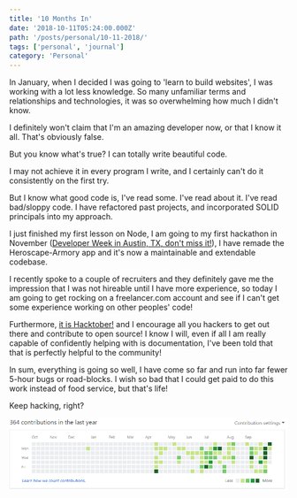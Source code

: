 ```yaml
---
title: '10 Months In'
date: '2018-10-11T05:24:00.000Z'
path: '/posts/personal/10-11-2018/'
tags: ['personal', 'journal']
category: 'Personal'
---
```


In January, when I decided I was going to 'learn to build websites', I was working with a lot less knowledge. So many unfamiliar terms and relationships and technologies, it was so overwhelming how much I didn't know.

I definitely won't claim that I'm an amazing developer now, or that I know it all. That's obviously false.

But you know what's true? I can totally write beautiful code.

I may not achieve it in every program I write, and I certainly can't do it consistently on the first try.

But I know what good code is, I've read some. I've read about it. I've read bad/sloppy code. I have refactored past projects, and incorporated SOLID principals into my approach.

I just finished my first lesson on Node, I am going to my first hackathon in November ([Developer Week in Austin, TX, don't miss it!](http://www.developerweek.com/Austin/)), I have remade the Heroscape-Armory app and it's now a maintainable and extendable codebase.

I recently spoke to a couple of recruiters and they definitely gave me the impression that I was not hireable until I have more experience, so today I am going to get rocking on a freelancer.com account and see if I can't get some experience working on other peoples' code!

Furthermore, [it is Hacktober!](https://hacktoberfest.digitalocean.com/) and I encourage all you hackers to get out there and contribute to open source! I know I will, even if all I am really capable of confidently helping with is documentation, I've been told that that is perfectly helpful to the community!

In sum, everything is going so well, I have come so far and run into far fewer 5-hour bugs or road-blocks. I wish so bad that I could get paid to do this work instead of food service, but that's life!

Keep hacking, right?

![my github contributions increasing over 2018](githubcalendar.PNG)
